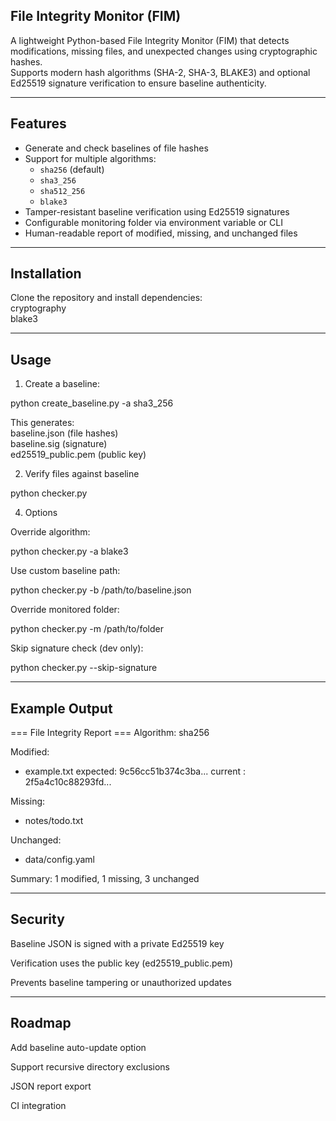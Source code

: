 ## File Integrity Monitor (FIM)

A lightweight Python-based File Integrity Monitor (FIM) that detects modifications, missing files, and unexpected changes using cryptographic hashes.  
Supports modern hash algorithms (SHA-2, SHA-3, BLAKE3) and optional Ed25519 signature verification to ensure baseline authenticity.  

---

## Features
- Generate and check baselines of file hashes
- Support for multiple algorithms:
  - `sha256` (default)
  - `sha3_256`
  - `sha512_256`
  - `blake3`
- Tamper-resistant baseline verification using Ed25519 signatures
- Configurable monitoring folder via environment variable or CLI
- Human-readable report of modified, missing, and unchanged files

---

## Installation

Clone the repository and install dependencies:  
cryptography  
blake3  

---

## Usage
1. Create a baseline:
   
python create_baseline.py -a sha3_256

This generates:  
baseline.json (file hashes)  
baseline.sig (signature)  
ed25519_public.pem (public key)  

2. Verify files against baseline

python checker.py

4. Options

Override algorithm:

python checker.py -a blake3

Use custom baseline path:

python checker.py -b /path/to/baseline.json

Override monitored folder:

python checker.py -m /path/to/folder

Skip signature check (dev only):

python checker.py --skip-signature

---

## Example Output

=== File Integrity Report ===
Algorithm: sha256

Modified:
 - example.txt
    expected: 9c56cc51b374c3ba...
    current : 2f5a4c10c88293fd...

Missing:
 - notes/todo.txt

Unchanged:
 - data/config.yaml

Summary: 1 modified, 1 missing, 3 unchanged

---

## Security

Baseline JSON is signed with a private Ed25519 key

Verification uses the public key (ed25519_public.pem)

Prevents baseline tampering or unauthorized updates

---

## Roadmap

Add baseline auto-update option

Support recursive directory exclusions

JSON report export

CI integration

